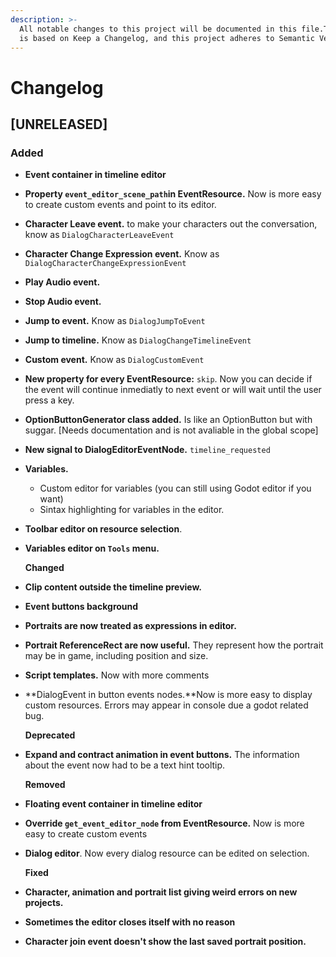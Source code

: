 ```yaml
---
description: >-
  All notable changes to this project will be documented in this file.The format
  is based on Keep a Changelog, and this project adheres to Semantic Versioning.
---
```


# Changelog

## \[UNRELEASED\]

### Added

* **Event container in timeline editor**
* **Property `event_editor_scene_path`in EventResource.** Now is more easy to create custom events and point to its editor.
* **Character Leave event.** to make your characters out the conversation, know as `DialogCharacterLeaveEvent`
* **Character Change Expression event.** Know as `DialogCharacterChangeExpressionEvent`
* **Play Audio event.**
* **Stop Audio event.**
* **Jump to event.** Know as `DialogJumpToEvent`
* **Jump to timeline.** Know as `DialogChangeTimelineEvent`
* **Custom event.** Know as `DialogCustomEvent`
* **New property for every EventResource:** `skip`. Now you can decide if the event will continue inmediatly to next event or will wait until the user press a key.
* **OptionButtonGenerator class added.** Is like an OptionButton but with suggar. \[Needs documentation and is not avaliable in the global scope\]
* **New signal to DialogEditorEventNode.** `timeline_requested`
* **Variables.**
  * Custom editor for variables \(you can still using Godot editor if you want\)
  * Sintax highlighting for variables in the editor.
* **Toolbar editor on resource selection**.
* **Variables editor on `Tools` menu.**

  **Changed**

* **Clip content outside the timeline preview.**
* **Event buttons background**
* **Portraits are now treated as expressions in editor.**
* **Portrait ReferenceRect are now useful.** They represent how the portrait may be in game, including position and size.
* **Script templates.** Now with more comments
* **DialogEvent in button events nodes.**Now is more easy to display custom resources. Errors may appear in console due a godot related bug.

  **Deprecated**

* **Expand and contract animation in event buttons.** The information about the event now had to be a text hint tooltip.

  **Removed**

* **Floating event container in timeline editor**
* **Override `get_event_editor_node` from EventResource.** Now is more easy to create custom events
* **Dialog editor**. Now every dialog resource can be edited on selection.

  **Fixed**

* **Character, animation and portrait list giving weird errors on new projects.**
* **Sometimes the editor closes itself with no reason**
* **Character join event doesn't show the last saved portrait position.**

